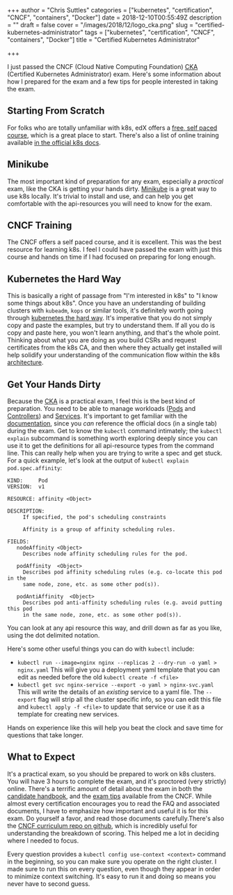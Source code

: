 +++
author = "Chris Suttles"
categories = ["kubernetes", "certification", "CNCF", "containers", "Docker"]
date = 2018-12-10T00:55:49Z
description = ""
draft = false
cover = "/images/2018/12/logo_cka.png"
slug = "certified-kubernetes-administrator"
tags = ["kubernetes", "certification", "CNCF", "containers", "Docker"]
title = "Certified Kubernetes Administrator"

+++


I just passed the CNCF (Cloud Native Computing Foundation) [CKA](https://www.cncf.io/certification/cka/) (Certified Kubernetes Administrator) exam. Here's some information about how I prepared for the exam and a few tips for people interested in taking the exam.

## Starting From Scratch

For folks who are totally unfamiliar with k8s, edX offers a [free, self paced course](https://www.edx.org/course/introduction-to-kubernetes), which is a great place to start. There's also a list of online training available [in the official k8s docs](https://kubernetes.io/docs/tutorials/online-training/overview/).

## Minikube

The most important kind of preparation for any exam, especially a _practical_ exam, like the CKA is getting your hands dirty. [Minikube](https://github.com/kubernetes/minikube) is a great way to use k8s locally. It's trivial to install and use, and can help you get comfortable with the api-resources you will need to know for the exam.

## CNCF Training

The CNCF offers a self paced course, and it is excellent. This was the best resource for learning k8s. I feel I could have passed the exam with just this course and hands on time if I had focused on preparing for long enough.

## Kubernetes the Hard Way

This is basically a right of passage from "I'm interested in k8s" to "I know some things about k8s". Once you have an understanding of building clusters with `kubeadm`, `kops` or similar tools, it's definitely worth going through [kubernetes the hard way](https://github.com/kelseyhightower/kubernetes-the-hard-way). It's imperative that you do not simply copy and paste the examples, but try to understand them. If all you do is copy and paste here, you won't learn anything, and that's the whole point. Thinking about what you are doing as you build CSRs and request certificates from the k8s CA, and then where they actually get installed will help solidify your understanding of the communication flow within the k8s [architecture](https://kubernetes.io/docs/concepts/architecture/).

## Get Your Hands Dirty

Because the [CKA](https://www.cncf.io/certification/cka/) is a practical exam, I feel this is the best kind of preparation. You need to be able to manage workloads ([Pods](https://kubernetes.io/docs/concepts/workloads/pods/) and [Controllers](https://kubernetes.io/docs/concepts/workloads/controllers/)) and [Services](https://kubernetes.io/docs/concepts/services-networking/service/). It's important to get familiar with the [documentation](https://kubernetes.io/docs/home/?path=users&persona=cluster-operator&level=foundational), since you _can_ reference the official docs (in a single tab) during the exam. Get to know the `kubectl` command intimately; the `kubectl explain` subcommand is something worth exploring deeply since you can use it to get the definitions for all api-resource types from the command line. This can really help when you are trying to write a spec and get stuck. For a quick example, let's look at the output of `kubectl explain pod.spec.affinity`:

```
KIND:     Pod
VERSION:  v1

RESOURCE: affinity <Object>

DESCRIPTION:
     If specified, the pod's scheduling constraints

     Affinity is a group of affinity scheduling rules.

FIELDS:
   nodeAffinity	<Object>
     Describes node affinity scheduling rules for the pod.

   podAffinity	<Object>
     Describes pod affinity scheduling rules (e.g. co-locate this pod in the
     same node, zone, etc. as some other pod(s)).

   podAntiAffinity	<Object>
     Describes pod anti-affinity scheduling rules (e.g. avoid putting this pod
     in the same node, zone, etc. as some other pod(s)).
```

You can look at any api resource this way, and drill down as far as you like, using the dot delimited notation.

Here's some other useful things you can do with `kubectl` include:

* `kubectl run --image=nginx nginx --replicas 2 --dry-run -o yaml > nginx.yaml` This will give you a deployment yaml template that you can edit as needed before the old `kubectl create -f <file>`
* `kubectl get svc nginx-service --export -o yaml > nginx-svc.yaml` This will write the details of an _existing_ service to a yaml file. The `--export` flag will strip all the cluster specific info, so you can edit this file and `kubectl apply -f <file>` to update that service or use it as a template for creating new services.

Hands on experience like this will help you beat the clock and save time for questions that take longer.

## What to Expect

It's a practical exam, so you should be prepared to work on k8s clusters. You will have 3 hours to complete the exam, and it's proctored (very strictly) online. There's a terrific amount of detail about the exam in both the [candidate handbook](https://www.cncf.io/certification/candidate-handbook), and the [exam tips](https://www.cncf.io/certification/tips) available from the CNCF. While almost every certification encourages you to read the FAQ and associated documents, I have to emphasize how important and useful it is for this exam. Do yourself a favor, and read those documents carefully.There's also the [CNCF curriculum repo on github](https://github.com/cncf/curriculum), which is incredibly useful for understanding the breakdown of scoring. This helped me a lot in deciding where I needed to focus.

Every question provides a `kubectl config use-context <context>` command in the beginning, so you can make sure you operate on the right cluster. I made sure to run this on every question, even though they appear in order to minimize context switching. It's easy to run it and doing so means you never have to second guess.

